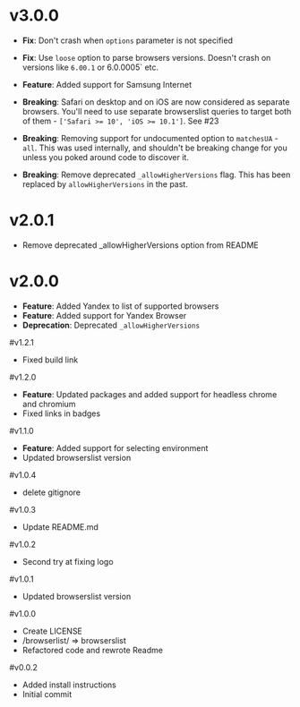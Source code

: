 # v3.0.0

- **Fix**: Don't crash when `options` parameter is not specified
- **Fix**: Use `loose` option to parse browsers versions. Doesn't crash on versions like `6.00.1` or 6.0.0005` etc.

- **Feature**: Added support for Samsung Internet

- **Breaking**: Safari on desktop and on iOS are now considered as separate browsers.
  You'll need to use separate browserslist queries to target both of them - `['Safari >= 10', 'iOS >= 10.1']`. See #23
- **Breaking**: Removing support for undocumented option to `matchesUA` - `all`.
  This was used internally, and shouldn't be breaking change for you unless you poked around code to discover it.
- **Breaking**: Remove deprecated `_allowHigherVersions` flag. This has been replaced by `allowHigherVersions` in the past.

# v2.0.1

- Remove deprecated \_allowHigherVersions option from README

# v2.0.0

- **Feature**: Added Yandex to list of supported browsers
- **Feature**: Added support for Yandex Browser
- **Deprecation**: Deprecated `_allowHigherVersions`

#v1.2.1

- Fixed build link

#v1.2.0

- **Feature**: Updated packages and added support for headless chrome and chromium
- Fixed links in badges

#v1.1.0

- **Feature**: Added support for selecting environment
- Updated browserslist version

#v1.0.4

- delete gitignore

#v1.0.3

- Update README.md

#v1.0.2

- Second try at fixing logo

#v1.0.1

- Updated browserslist version

#v1.0.0

- Create LICENSE
- /browserlist/ => browserslist
- Refactored code and rewrote Readme

#v0.0.2

- Added install instructions
- Initial commit

